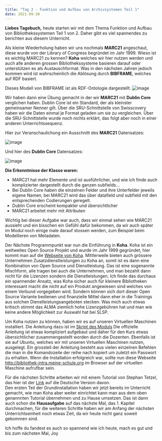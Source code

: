 ```yaml
---
title: "Tag 2 - Funktion und Aufbau von Archivsystemen Teil 1"
date: 2021-09-30
---
```


**Liebes Tagebuch,** heute starten wir mit dem Thema Funktion und Aufbau von Bibliothekssystemen Teil 1 von 2. Daher gibt es viel spannendes zu berichten aus diesem Unterricht.

Als kleine Wiederholung haben wir uns nochmals **MARC21** angeschaut, diese wurde von der Library of Congress begründet im Jahr 1999. Wieso ist es wichtig MARC21 zu kennen? **Koha** welches wir hier nutzen werden und auch alle anderen grossen Bibliothekssysteme basieren darauf oder unterstützen es als Austauschformat. Was in den nächsten Jahren jedoch kommen wird ist wahrscheinlich die Ablösung durch **BIBFRAME**, welches auf RDF basiert.
 
Dieses Modell von BIBFRAME ist als RDF-Ontologie dargestellt. 
![image](https://user-images.githubusercontent.com/90834675/151668516-e488db92-8496-44f9-b1ee-9b5f9ea93b92.png)

Wir haben dann eine Übung gemacht in der wir **MARC21** mit **Dublin Core** verglichen haben. Dublin Core ist ein Standard, der als kleinster gemeinsamer Nenner gilt. Über die SRU-Schnittstelle von Swisscovery haben wir die Daten einmal je Format geladen um sie zu vergleichen. Über die SRU-Schnittstelle wurde noch nichts erklärt, das folgt aber noch in einer anderen Unterrichtssequenz.

Hier zur Veranschaulichung ein Ausschnitt des **MARC21** Datensatzes:

![image](https://user-images.githubusercontent.com/90834675/151669069-aeabb4e8-f82b-4825-8008-1662e5bb95f5.png)


Und hier des **Dublin Core** Datensatzes:

![image](https://user-images.githubusercontent.com/90834675/151668821-f4c78ea7-87e0-4372-b370-8c678844fdf0.png)


**Die Erkenntnisse der Klasse waren:**
-	MARC21 hat mehr Elemente und ist ausführlicher, und wie ich finde auch komplizierter dargestellt durch die ganzen subfields...
-	Bei Dublin Core haben die einzelnen Felder und ihre Unterfelder jeweils eigene Namen, bei MARC21 wird das über datafield und subfield mit den entsprechenden Codierungen geregelt.
-	Dublin Core erscheint kompakter und übersichtlicher
-	MARC21 arbeitet mehr mit Attributen

Wichtig bei dieser Aufgabe war auch, dass wir einmal sehen wie MARC21 aussieht und ein bisschen ein Gefühl dafür bekommen, da wir auch später im Modul noch einige male darauf stossen werden, zum Beispiel beim Modellieren von Metadaten.

Der Nächste Programmpunkt war nun die Einführung in **Koha**.
Koha ist ein weltweites Open Source Projekt und wurde im Jahr 1999 gegründet, hier kommt man auf die [Webseite von Koha](https://koha-community.org).
Mittlerweile bieten auch grössere Unternehmen Zusatzdienstleistungen zu Koha an, somit ist es dann eine Kombination von Open Source und Dienstleistung. Das ist eine sogenannte Mischform, alle tragen bei auch die Unternehmen, und man bezahlt dann nicht für die Lizenzen sondern die Dienstleistungen. Ich finde das durchaus ein spannender Ansatz, was Koha sicher auch für kleinere Bibliotheken interessant macht die nicht auf ein Produkt angewiesen sind welches von einem Verbund vorgegeben wird. Sondern können sich dort dieser Open Source Variante bedienen und finanzielle Mittel dann eher in die Trainings aus solchen Dienstleistungsangeboten stecken. Was mich auch etwas kritisch stimmt das ALMA ziemlich hohe Lizenzgebühren hat und man wie keine andere Möglichkeit zur Auswahl hat bei SLSP.

Um Koha nutzen zu können, haben wir es auf unseren Virtuellen Maschinen installiert. Die Anleitung dazu ist im [Skript des Moduls](https://bain.felixlohmeier.de/#/02_funktion-und-aufbau-von-bibliothekssystemen)
Die offizielle Anleitung ist etwas kompliziert aufgebaut und daher für den Kurs etwas übersichtlicher zusammengestellt worden durch die Dozenten. Ebenfalls ist sie auf Ubuntu, welches wir mit unseren Virtuellen Maschinen nutzen, ausgelegt. Ein grossteil der Anleitung besteht aus vielen einzelnen Befehlen die man in die Komandozeile der reihe nach kopiert um zuletzt ein Passwort zu erhalten.
Wenn die Installation erfolgreich war, sollte nun diese Webseite http://bibliothek-intra.meine-schule.org im Browser auf der virtuellen Maschine aufrufbar sein.

Für die nächsten Schritte arbeiten wir mit einem Tutorial von Stephan Tetzel, das hier ist der [Link]( https://zefanjas.de/wie-man-koha-installiert-und-fuer-schulen-einrichtet-teil-1/) auf die Deutsche Version davon.  
Den ersten Teil der Grundinstallation haben wir jetzt bereits im Unterricht gemacht, wie man Koha aber weiter einrichtet kann man aus dem oben genannnten Tutorial übernehmen und zu Hause umsetzen. Das ist dann auch schon die **Hausaufgabe** auf das nächste Mal, das 1. Kapitel durchmachen, für die weiteren Schritte haben wir am Anfang der nächsten Unterrichtseinheit noch etwas Zeit, da wir heute nicht ganz soweit gekommen sind.

Ich hoffe du fandest es auch so spannend wie ich heute, mach es gut und bis zum nächsten Mal,
Joy
